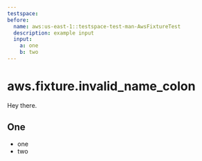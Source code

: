 ```yaml
---
testspace:
before:
  name: aws:us-east-1::testspace-test-man-AwsFixtureTest
  description: example input
  input: 
    a: one
    b: two
---
```


# aws.fixture.invalid_name_colon
Hey there. 

## One
- one
- two